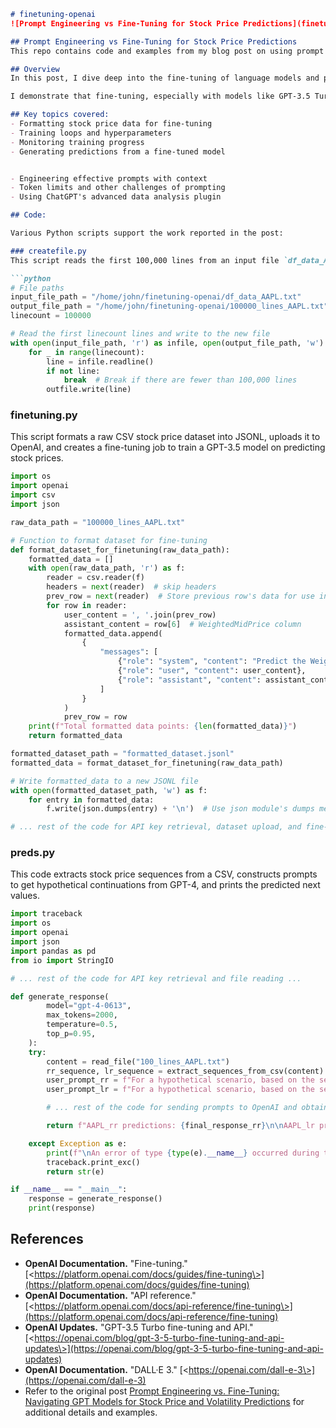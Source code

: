 ```markdown
# finetuning-openai
![Prompt Engineering vs Fine-Tuning for Stock Price Predictions](finetuning-openai-3.png)

## Prompt Engineering vs Fine-Tuning for Stock Price Predictions
This repo contains code and examples from my blog post on using prompt engineering and fine-tuning with GPT models for stock price predictions.

## Overview
In this post, I dive deep into the fine-tuning of language models and prompt engineering, using the problem setting of stock price prediction based on high-frequency OHLC stock price data for AAPL.

I demonstrate that fine-tuning, especially with models like GPT-3.5 Turbo, is the stronger approach. The ability to train a model on specific data, such as price sequences, enhances its understanding and predictive power for those unique use cases.

## Key topics covered:
- Formatting stock price data for fine-tuning
- Training loops and hyperparameters
- Monitoring training progress
- Generating predictions from a fine-tuned model


- Engineering effective prompts with context
- Token limits and other challenges of prompting
- Using ChatGPT's advanced data analysis plugin

## Code:

Various Python scripts support the work reported in the post:

### createfile.py
This script reads the first 100,000 lines from an input file `df_data_AAPL.txt` and writes them to a new output file `100000_lines_AAPL.txt`.

```python
# File paths
input_file_path = "/home/john/finetuning-openai/df_data_AAPL.txt"
output_file_path = "/home/john/finetuning-openai/100000_lines_AAPL.txt"
linecount = 100000

# Read the first linecount lines and write to the new file
with open(input_file_path, 'r') as infile, open(output_file_path, 'w') as outfile:
    for _ in range(linecount):
        line = infile.readline()
        if not line:
            break  # Break if there are fewer than 100,000 lines
        outfile.write(line)
```

### finetuning.py
This script formats a raw CSV stock price dataset into JSONL, uploads it to OpenAI, and creates a fine-tuning job to train a GPT-3.5 model on predicting stock prices.

```python
import os
import openai
import csv
import json

raw_data_path = "100000_lines_AAPL.txt"

# Function to format dataset for fine-tuning
def format_dataset_for_finetuning(raw_data_path):
    formatted_data = []
    with open(raw_data_path, 'r') as f:
        reader = csv.reader(f)
        headers = next(reader)  # skip headers
        prev_row = next(reader)  # Store previous row's data for use in the next iteration
        for row in reader:
            user_content = ', '.join(prev_row)
            assistant_content = row[6]  # WeightedMidPrice column
            formatted_data.append(
                {
                    "messages": [
                        {"role": "system", "content": "Predict the WeightedMidPrice of AAPL for the next 50 steps based on historical data."},
                        {"role": "user", "content": user_content},
                        {"role": "assistant", "content": assistant_content}
                    ]
                }
            )
            prev_row = row
    print(f"Total formatted data points: {len(formatted_data)}")
    return formatted_data

formatted_dataset_path = "formatted_dataset.jsonl"
formatted_data = format_dataset_for_finetuning(raw_data_path)

# Write formatted_data to a new JSONL file
with open(formatted_dataset_path, 'w') as f:
    for entry in formatted_data:
        f.write(json.dumps(entry) + '\n')  # Use json module's dumps method to convert dictionaries into valid JSON strings

# ... rest of the code for API key retrieval, dataset upload, and fine-tuning job creation ...
```

### preds.py
This code extracts stock price sequences from a CSV, constructs prompts to get hypothetical continuations from GPT-4, and prints the predicted next values.

```python
import traceback
import os
import openai
import json
import pandas as pd
from io import StringIO

# ... rest of the code for API key retrieval and file reading ...

def generate_response(
        model="gpt-4-0613",
        max_tokens=2000,
        temperature=0.5,
        top_p=0.95,
    ):
    try:
        content = read_file("100_lines_AAPL.txt")
        rr_sequence, lr_sequence = extract_sequences_from_csv(content)
        user_prompt_rr = f"For a hypothetical scenario, based on the sequence for AAPL_rr: {rr_sequence}, what might be the next 10 values?"
        user_prompt_lr = f"For a hypothetical scenario, based on the sequence for AAPL_lr: {lr_sequence}, what might be the next 10 values?"

        # ... rest of the code for sending prompts to OpenAI and obtaining responses ...

        return f"AAPL_rr predictions: {final_response_rr}\n\nAAPL_lr predictions: {final_response_lr}"

    except Exception as e:
        print(f"\nAn error of type {type(e).__name__} occurred during the generation: {str(e)}")
        traceback.print_exc()
        return str(e)

if __name__ == "__main__":
    response = generate_response()
    print(response)
```

## References

- **OpenAI Documentation.** "Fine-tuning." [\<https://platform.openai.com/docs/guides/fine-tuning\>](https://platform.openai.com/docs/guides/fine-tuning)
- **OpenAI Documentation.** "API reference." [\<https://platform.openai.com/docs/api-reference/fine-tuning\>](https://platform.openai.com/docs/api-reference/fine-tuning)
- **OpenAI Updates.** "GPT-3.5 Turbo fine-tuning and API." [\<https://openai.com/blog/gpt-3-5-turbo-fine-tuning-and-api-updates\>](https://openai.com/blog/gpt-3-5-turbo-fine-tuning-and-api-updates)
- **OpenAI Documentation.** "DALL·E 3." [\<https://openai.com/dall-e-3\>](https://openai.com/dall-e-3)
- Refer to the original post <a href="https://johncollins.ai/finetuning-openai" target="_blank">Prompt Engineering vs. Fine-Tuning: Navigating GPT Models for Stock Price and Volatility Predictions</a> for additional details and examples.
```
